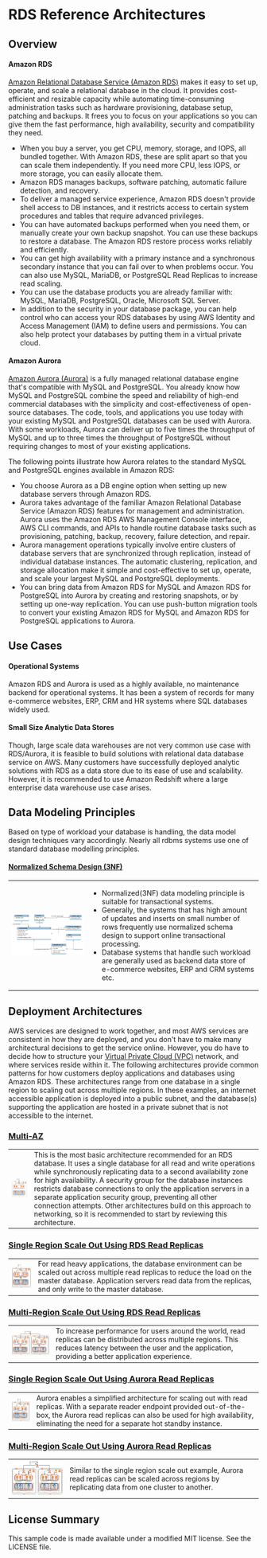 # RDS Reference Architectures

## Overview

#### Amazon RDS

[Amazon Relational Database Service (Amazon RDS)](https://aws.amazon.com/rds) makes it easy to set up, operate, and scale a relational database in the cloud. It provides cost-efficient and resizable capacity while automating time-consuming administration tasks such as hardware provisioning, database setup, patching and backups. It frees you to focus on your applications so you can give them the fast performance, high availability, security and compatibility they need.

* When you buy a server, you get CPU, memory, storage, and IOPS, all bundled together. With Amazon RDS, these are split apart so that you can scale them independently. If you need more CPU, less IOPS, or more storage, you can easily allocate them.
* Amazon RDS manages backups, software patching, automatic failure detection, and recovery.
* To deliver a managed service experience, Amazon RDS doesn't provide shell access to DB instances, and it restricts access to certain system procedures and tables that require advanced privileges.
* You can have automated backups performed when you need them, or manually create your own backup snapshot. You can use these backups to restore a database. The Amazon RDS restore process works reliably and efficiently.
* You can get high availability with a primary instance and a synchronous secondary instance that you can fail over to when problems occur. You can also use MySQL, MariaDB, or PostgreSQL Read Replicas to increase read scaling.
* You can use the database products you are already familiar with: MySQL, MariaDB, PostgreSQL, Oracle, Microsoft SQL Server.
* In addition to the security in your database package, you can help control who can access your RDS databases by using AWS Identity and Access Management (IAM) to define users and permissions. You can also help protect your databases by putting them in a virtual private cloud.

#### Amazon Aurora
[Amazon Aurora (Aurora)](https://aws.amazon.com/rds/aurora) is a fully managed relational database engine that's compatible with MySQL and PostgreSQL. You already know how MySQL and PostgreSQL combine the speed and reliability of high-end commercial databases with the simplicity and cost-effectiveness of open-source databases. The code, tools, and applications you use today with your existing MySQL and PostgreSQL databases can be used with Aurora. With some workloads, Aurora can deliver up to five times the throughput of MySQL and up to three times the throughput of PostgreSQL without requiring changes to most of your existing applications.

The following points illustrate how Aurora relates to the standard MySQL and PostgreSQL engines available in Amazon RDS:
* You choose Aurora as a DB engine option when setting up new database servers through Amazon RDS.
* Aurora takes advantage of the familiar Amazon Relational Database Service (Amazon RDS) features for management and administration. Aurora uses the Amazon RDS AWS Management Console interface, AWS CLI commands, and APIs to handle routine database tasks such as provisioning, patching, backup, recovery, failure detection, and repair.
* Aurora management operations typically involve entire clusters of database servers that are synchronized through replication, instead of individual database instances. The automatic clustering, replication, and storage allocation make it simple and cost-effective to set up, operate, and scale your largest MySQL and PostgreSQL deployments.
* You can bring data from Amazon RDS for MySQL and Amazon RDS for PostgreSQL into Aurora by creating and restoring snapshots, or by setting up one-way replication. You can use push-button migration tools to convert your existing Amazon RDS for MySQL and Amazon RDS for PostgreSQL applications to Aurora.

## Use Cases

#### Operational Systems
Amazon RDS  and Aurora is used as a highly available, no maintenance backend for operational systems. It has been a system of records for many e-commerce websites, ERP, CRM and HR systems where SQL databases widely used.

#### Small Size Analytic Data Stores
Though, large scale data warehouses are not very common use case with RDS/Aurora, it is feasible to build solutions with relational data database service on AWS. Many customers have successfully deployed analytic solutions with RDS as a data store due to its ease of use and scalability. However, it is recommended to use Amazon Redshift where a large enterprise data warehouse use case arises.


## Data Modeling Principles
Based on  type of workload your database is handling, the data model design techniques vary accordingly. Nearly all rdbms systems use one of standard database modelling principles.  

#### [Normalized Schema Design (3NF)](https://en.wikipedia.org/wiki/Database_normalization)
<table><tr><td><a href="https://github.com/aws-samples/aws-dbs-refarch-rdbms/tree/master/src/relational-datamodel"><img src="https://raw.githubusercontent.com/aws-samples/aws-dbs-refarch-rdbms/master/src/relational-datamodel/relational_dm.png"/></a></td><td><ul><li>Normalized(3NF) data modeling principle is suitable for transactional systems. </li><li>
Generally, the systems that has high amount of updates and inserts on small number of rows frequently use normalized schema design to support online transactional processing.</li> <li>Database systems that handle such workload are generally used as backend data store of e-commerce websites, ERP and  CRM systems etc.</li>
</ul>
</tr></td></tr></table>

## Deployment Architectures

AWS services are designed to work together, and most AWS services are consistent in how they are deployed, and you don't have to make many architectural decisions to get the service online. However, you do have to decide how to structure your [Virtual Private Cloud (VPC)](https://aws.amazon.com/vpc) network, and where services reside within it. The following architectures provide common patterns for how customers deploy applications and databases using Amazon RDS. These architectures range from one database in a single region to scaling out across multiple regions. In these examples, an internet accessible application is deployed into a public subnet, and the database(s) supporting the application are hosted in a private subnet that is not accessible to the internet.

### [Multi-AZ](src/multi-az)

<table><tr><td><a href="https://github.com/aws-samples/aws-dbs-refarch-rdbms/tree/master/src/multi-az"><img src="https://raw.githubusercontent.com/aws-samples/aws-dbs-refarch-rdbms/master/src/multi-az/thumbnail.png"/></a></td><td>This is the most basic architecture recommended for an RDS database. It uses a single database for all read and write operations while synchronously replicating data to a second availability zone for high availability. A security group for the database instances restricts database connections to only the application servers in a separate application security group, preventing all other connection attempts. Other architectures build on this approach to networking, so it is recommended to start by reviewing this architecture.</td></tr></table>

### [Single Region Scale Out Using RDS Read Replicas](src/single-region-scale-out)

<table><tr><td><a href="https://github.com/aws-samples/aws-dbs-refarch-rdbms/tree/master/src/single-region-scale-out"><img src="https://raw.githubusercontent.com/aws-samples/aws-dbs-refarch-rdbms/master/src/single-region-scale-out/thumbnail.png"/></a></td><td>For read heavy applications, the database environment can be scaled out across multiple read replicas to reduce the load on the master database. Application servers read data from the replicas, and only write to the master database.</td></tr></table>

### [Multi-Region Scale Out Using RDS Read Replicas](src/multi-region-scale-out)

<table><tr><td><a href="https://github.com/aws-samples/aws-dbs-refarch-rdbms/tree/master/src/multi-region-scale-out"><img src="https://raw.githubusercontent.com/aws-samples/aws-dbs-refarch-rdbms/master/src/multi-region-scale-out/thumbnail.png"/></a></td><td>To increase performance for users around the world, read replicas can be distributed across multiple regions. This reduces latency between the user and the application, providing a better application experience.</td></tr></table>

### [Single Region Scale Out Using Aurora Read Replicas](src/single-region-scale-out-aurora)

<table><tr><td><a href="https://github.com/aws-samples/aws-dbs-refarch-rdbms/tree/master/src/single-region-scale-out-aurora"><img src="https://raw.githubusercontent.com/aws-samples/aws-dbs-refarch-rdbms/master/src/single-region-scale-out-aurora/thumbnail.png"/></a></td><td>Aurora enables a simplified architecture for scaling out with read replicas. With a separate reader endpoint provided out-of-the-box, the Aurora read replicas can also be used for high availability, eliminating the need for a separate hot standby instance.</td></tr></table>

### [Multi-Region Scale Out Using Aurora Read Replicas](src/multi-region-scale-out-aurora)

<table><tr><td><a href="https://github.com/aws-samples/aws-dbs-refarch-rdbms/tree/master/src/multi-region-scale-out-aurora"><img src="https://raw.githubusercontent.com/aws-samples/aws-dbs-refarch-rdbms/master/src/multi-region-scale-out-aurora/thumbnail.png"/></a></td><td>Similar to the single region scale out example, Aurora read replicas can be scaled across regions by replicating data from one cluster to another.</td></tr></table>


## License Summary

This sample code is made available under a modified MIT license. See the LICENSE file.
